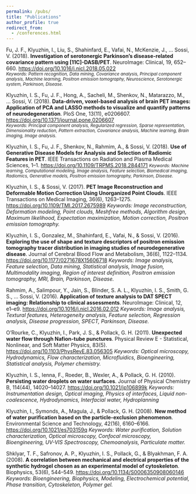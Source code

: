 ```yaml
---
permalink: /pubs/
title: "Publications"
author_profile: true
redirect_from:
  - /conferences.html
---
```


Fu, J. F., Klyuzhin, I., Liu, S., Shahinfard, E., Vafai, N., McKenzie, J., … Sossi, V. (2018). **Investigation of serotonergic Parkinson’s disease-related covariance pattern using [11C]-DASB/PET**. NeuroImage: Clinical, 19, 652–660. 
<https://doi.org/10.1016/j.nicl.2018.05.022>
<br><small>*Keywords: Pattern recognition, Data mining, Covariance analysis, Principal component analysis, Machine learning, Positron emission tomography, Neuroscience, Serotonergic system, Parkinson, Disease.*</small>

Klyuzhin, I. S., Fu, J. F., Hong, A., Sacheli, M., Shenkov, N., Matarazzo, M., … Sossi, V. (2018). **Data-driven, voxel-based analysis of brain PET images: Application of PCA and LASSO methods to visualize and quantify patterns of neurodegeneration**. PloS One, 13(11), e0206607. 
<https://doi.org/10.1371/journal.pone.0206607>
<br><small>*Keywords: Principal component analysis, Regularized regression, Sparse representation, Dimensionality reduction, Pattern extraction, Covariance analysis, Machine learning, Brain imaging, Image analysis.*</small>

Klyuzhin, I. S., Fu, J. F., Shenkov, N., Rahmim, A., & Sossi, V. (2018). **Use of Generative Disease Models for Analysis and Selection of Radiomic Features in PET**. IEEE Transactions on Radiation and Plasma Medical Sciences, 1–1. 
<https://doi.org/10.1109/TRPMS.2018.2844171>
<small>*Keywords: Machine learning, Computational modeling, Image analysis, Feature selection, Biomedical imaging, Radiomics, Generative models, Positron emission tomography, Parkinson, Disease.*</small>

Klyuzhin, I. S., & Sossi, V. (2017). **PET Image Reconstruction and Deformable Motion Correction Using Unorganized Point Clouds**. IEEE Transactions on Medical Imaging, 36(6), 1263–1275. 
<https://doi.org/10.1109/TMI.2017.2675989>
*Keywords: Image reconstruction, Deformation modeling, Point clouds, Meshfree methods, Algorithm design, Maximum likelihood, Expectation maximization, Motion correction, Positron emission tomography.*

Klyuzhin, I. S., Gonzalez, M., Shahinfard, E., Vafai, N., & Sossi, V. (2016). **Exploring the use of shape and texture descriptors of positron emission tomography tracer distribution in imaging studies of neurodegenerative disease**. Journal of Cerebral Blood Flow and Metabolism, 36(6), 1122–1134. 
<https://doi.org/10.1177/0271678X15606718>
*Keywords: Image analysis, Feature selection, Data mining, Statistical analysis, Image fusion, Multimodality imaging, Region of interest definition, Positron emission tomography, MRI, Brain, Parkinson, Disease.*

Rahmim, A., Salimpour, Y., Jain, S., Blinder, S. A. L., Klyuzhin, I. S., Smith, G. S., … Sossi, V. (2016). **Application of texture analysis to DAT SPECT imaging: Relationship to clinical assessments**. NeuroImage: Clinical, 12, e1–e9. 
<https://doi.org/10.1016/j.nicl.2016.02.012>
*Keywords: Image analysis, Textural features, Heterogeneity analysis, Feature selection, Regression analysis, Disease progression, SPECT, Parkinson, Disease.*

O’Rourke, C., Klyuzhin, I., Park, J. S., & Pollack, G. H. (2011). **Unexpected water flow through Nafion-tube punctures**. Physical Review E - Statistical, Nonlinear, and Soft Matter Physics, 83(5). 
<https://doi.org/10.1103/PhysRevE.83.056305>
*Keywords: Optical microscopy, Hydrodynamics, Flow characterization, Microfluidics, Bioengineering, Statistical analysis, Polymer chemistry.*

Klyuzhin, I. S., Ienna, F., Roeder, B., Wexler, A., & Pollack, G. H. (2010). **Persisting water droplets on water surfaces**. Journal of Physical Chemistry B, 114(44), 14020–14027. 
<https://doi.org/10.1021/jp106899k>
*Keywords: Instrumentation design, Optical imaging, Physics of interfaces, Liquid non-coalescence, Hydrodynamics, Interfacial water, Hydroplanning*

Klyuzhin, I., Symonds, A., Magula, J., & Pollack, G. H. (2008). **New method of water purification based on the particle-exclusion phenomenon**. Environmental Science and Technology, 42(16), 6160–6166. 
<https://doi.org/10.1021/es703159q>
*Keywords: Water purification, Solution characterization, Optical microscopy, Confocal microscopy, Bioengineering, UV-VIS Spectroscopy, Chemoanalysis, Particulate matter.*

Shklyar, T. F., Safronov, A. P., Klyuzhin, I. S., Pollack, G., & Blyakhman, F. A. (2008). **A correlation between mechanical and electrical properties of the synthetic hydrogel chosen as an experimental model of cytoskeleton**. Biophysics, 53(6), 544–549. 
<https://doi.org/10.1134/S0006350908060146>
*Keywords: Bioengineering, Biophysics, Modeling, Electrochemical potential, Phase transition, Cytoskeleton, Polymer gel.*
